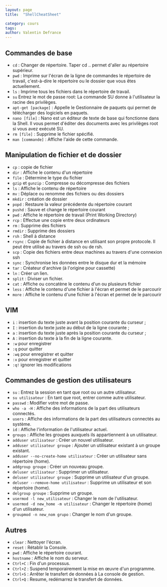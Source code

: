 ```yaml
---
layout: page
title:  "ShellCheatSheet"

category: cours
tags: 
author: Valentin Defrance
---
```


## Commandes de base

- `cd` : Changer de répertoire. Taper cd .. permet d'aller au répertoire supérieur.
- `pwd` : Imprime sur l'écran de la ligne de commandes le répertoire de travail, c'est-à-dire le répertoire ou le dossier que vous êtes actuellement.
- `ls` : Imprime tous les fichiers dans le répertoire de travail.
- `su` Entrez le mot de passe root: La commande SU donne à l'utilisateur la racine des privilèges.
- `apt-get [package]` : Appelle le Gestionnaire de paquets qui permet de télécharger des logiciels en paquets.
- `nano [file]` : Nano est un éditeur de texte de base qui fonctionne dans la Shell. Il vous permet d'éditer des documents avec les privilèges root si vous avez exécuté SU.
- `rm [file]` : Supprime le fichier spécifié.
- `man [commande]` : Affiche l'aide de cette commande.


## Manipulation de fichier et de dossier

- `cp` : copie de fichier
- `dir` : Affiche le contenu d'un répertoire
- `file` : Détermine le type du fichier
- `gzip` et `gunzip` : Compresse ou décompresse des fichiers
- `ls` : Affiche le contenu de répertoire
- `mv` : Déplace ou renomme des fichiers ou des dossiers
- `mkdir` : création de dossier
- `popd` : Restaure la valeur précédente du répertoire courant
- `pushd` : Sauve et change le répertoire courant
- `pwd` : Affiche le répertoire de travail (Print Working Directory)
- `rcp` : Effectue une copie entre deux ordinateurs
- `rm` : Supprime des fichiers
- `rmdir` : Supprime des dossiers
- `rsh` : Shell à distance
- `rsync` : Copie de fichier à distance en utilisant son propre protocole. Il peut être utilisé au travers de ssh ou de rsh.
- `scp` : Copie des fichiers entre deux machines au travers d'une connexion ssh
- `sync` : Synchronise les données entre le disque dur et la mémoire
- `tar` : Créateur d'archive (à l'origine pour cassette)
- `ln` : Créer un lien.
- `split` : Diviser un fichier.
- `cat` : Affiche ou concatène le contenu d'un ou plusieurs fichier
- `less` : Affiche le contenu d'une fichier à l'écran et permet de le parcourir
- `more` : Affiche le contenu d'une fichier à l'écran et permet de le parcourir

## VIM

- `i` : insertion du texte juste avant la position courante du curseur ;
- `I` : insertion du texte juste au début de la ligne courante ;
- `a` : insertion du texte juste après la position courante du curseur ;
- `A` : insertion du texte à la fin de la ligne courante.
- `:w` pour enregistrer
- `:q` pour quitter
- `:wq` pour enregistrer et quitter
- `:x` pour enregistrer et quitter
- `:q!` ignorer les modifications

## Commandes de gestion des utilisateurs

- `su` : Entrez la session en tant que root ou un autre utilisateur.
- `su utilisateur` : En tant que root, entrer comme autre utilisateur.
- `passwd` : Modifier votre mot de passe.
- `who -a -H` : Affiche des informations de la part des utilisateurs connectés.
- `users` : Affiche des informations de la part des utilisateurs connectés au système.
- `id` : Affiche l'information de l'utilisateur actuel.
- `groups` : Affiche les groupes auxquels ils appartiennent à un utilisateur.
- `adduser utilisateur` : Créer un nouvel utilisateur.
- `adduser utilisateur groupe` : Ajouter un utilisateur existant à un groupe existant.
- `adduser --no-create-home utilisateur` : Créer un utilisateur sans répertoire (home).
- `addgroup groupe` : Créer un nouveau groupe.
- `deluser utilisateur` : Supprimer un utilisateur.
- `deluser utilisateur groupe` : Supprime un utilisateur d'un groupe.
- `deluser --remove-home utilisateur` : Supprime un utilisateur et son répertoire (home).
- `delgroup groupe` : Supprime un groupe.
- `usermod -l new_utilisateur` : Changer le nom de l'utilisateur.
- `usermod -d new_home -m utilisateur` : Changer le répertoire (home) d'un utilisateur.       
- `groupmod -n new_nom grupo` : Changer le nom d'un groupe.

## Autres

- `clear` : Nettoyer l'écran.
- `reset` : Rétablir la Console.
- `pwd` : Affiche le répertoire courant.
- `hostname` : Affiche le nom du serveur.
- `Ctrl+C` : Fin d'un processus.
- `Ctrl+Z` : Suspend temporairement la mise en œuvre d'un programme.
- `Ctrl+S` : Arrêter le transfert de données à La console de gestion.
- `Ctrl+Q` : Resume, redémarrez le transfert de données.